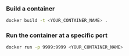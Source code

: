 ### Build a container
```bash
docker build -t <YOUR_CONTAINER_NAME> .
```
### Run the container at a specific port
```bash
docker run -p 9999:9999 <YOUR_CONTAINER_NAME>
```